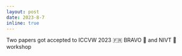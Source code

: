 ```yaml
---
layout: post
date: 2023-8-7
inline: true
---
```


Two papers got accepted to ICCVW 2023 🇫🇷 BRAVO 🚙 and NIVT 🤖 workshop 
